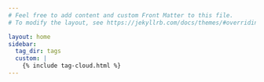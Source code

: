 ```yaml
---
# Feel free to add content and custom Front Matter to this file.
# To modify the layout, see https://jekyllrb.com/docs/themes/#overriding-theme-defaults

layout: home
sidebar:
  tag_dir: tags
  custom: |
    {% include tag-cloud.html %}
---
```


